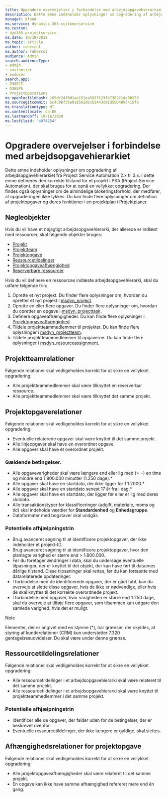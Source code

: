 ```yaml
---
title: Opgradere overvejelser i forbindelse med arbejdsopgavehierarkiet
description: Dette emne indeholder oplysninger om opgradering af arbejdsopgavehierarkiet fra Project Service Automation 2.x til 3.x.
manager: kfend
ms.service: dynamics-365-customerservice
ms.custom:
- dyn365-projectservice
ms.date: 10/18/2019
ms.topic: article
author: ruhercul
ms.author: ruhercul
audience: Admin
search.audienceType:
- admin
- customizer
- enduser
search.app:
- D365CE
- D365PS
- ProjectOperations
ms.openlocfilehash: 169dc24f0d1ae151ea5927123fb738221de88250
ms.sourcegitcommit: 5c4c9bf3ba018562d6cb3443c01d550489c415fa
ms.translationtype: HT
ms.contentlocale: da-DK
ms.lasthandoff: 10/16/2020
ms.locfileid: "4074254"
---
```

# <a name="upgrade-considerations-for-the-work-breakdown-structure"></a>Opgradere overvejelser i forbindelse med arbejdsopgavehierarkiet
Dette emne indeholder oplysninger om opgradering af arbejdsopgavehierarkiet fra Project Service Automation 2.x til 3.x. I dette emne defineres den korrekte tilstand for et projekt i PSA (Project Service Automation), der skal bruges for at opnå en vellykket opgradering. Der findes også oplysninger om de almindelige blokeringsforhold, der medfører, at opgraderingen ikke lykkes. Du kan finde flere oplysninger om definition af projektopgaver og deres funktioner i en projektplan i [Projektplaner](project-creating.md).

## <a name="key-entities"></a>Nøgleobjekter
Hvis du vil have et nøjagtigt arbejdsopgavehierarki, der allerede er indlæst med ressourcer, skal følgende objekter bruges:

- [Projekt](https://docs.microsoft.com/dynamics365/customerengagement/on-premises/developer/entities/msdyn_project)
- [Projektteam](https://docs.microsoft.com/dynamics365/customerengagement/on-premises/developer/entities/msdyn_projectteam)
- [Projektopgave](https://docs.microsoft.com/dynamics365/customerengagement/on-premises/developer/entities/msdyn_projecttask)
- [Ressourcetildelinger](https://docs.microsoft.com/dynamics365/customerengagement/on-premises/developer/entities/msdyn_resourceassignment)
- [Projektopgaveafhængighed](https://docs.microsoft.com/dynamics365/customerengagement/on-premises/developer/entities/msdyn_projecttaskdependency)
- [Reserverbare ressourcer](https://docs.microsoft.com/dynamics365/customerengagement/on-premises/developer/entities/bookableresource)

Hvis du vil definere en ressources indlæste arbejdsopgavehierarki, skal du udføre følgende trin:

1. Oprette et nyt projekt. Du finder flere oplysninger om, hvordan du opretter et nyt projekt i [msdyn_project](https://docs.microsoft.com/dynamics365/customerengagement/on-premises/developer/entities/msdyn_project).
2. Oprette en eller flere opgaver. Du finder flere oplysninger om, hvordan du opretter en opgave i [msdyn_projecttask](https://docs.microsoft.com/dynamics365/customerengagement/on-premises/developer/entities/msdyn_projecttask).
3. Definere opgaveafhængigheder. Du kan finde flere oplysninger i [Projektopgaveafhængighed](https://docs.microsoft.com/dynamics365/customerengagement/on-premises/developer/entities/msdyn_projecttaskdependency).
4. Tildele projektteammedlemmer til projektet. Du kan finde flere oplysninger i [msdyn_projectteam](https://docs.microsoft.com/dynamics365/customerengagement/on-premises/developer/entities/msdyn_projectteam).
5. Tildele projektteammedlemmer til opgaverne. Du kan finde flere oplysninger i [msdyn_resourceassignment](https://docs.microsoft.com/dynamics365/customerengagement/on-premises/developer/entities/msdyn_resourceassignment).

## <a name="project-team-relationships"></a>Projektteamrelationer

Følgende relationer skal vedligeholdes korrekt for at sikre en vellykket opgradering:
- Alle projektteammedlemmer skal være tilknyttet en reserverbar ressource.
- Alle projektteammedlemmer skal være tilknyttet det samme projekt. 

## <a name="project-task-relationships"></a>Projektopgaverelationer
Følgende relationer skal vedligeholdes korrekt for at sikre en vellykket opgradering:

- Eventuelle relaterede opgaver skal være knyttet til det samme projekt.
- Alle linjeopgaver skal have en overordnet opgave.
- Alle opgaver skal have et overordnet projekt.

### <a name="valid-conditions"></a>Gældende betingelser.

- Alle opgavevarigheder skal være længere end eller lig med (> =) en time og mindre end 1.800.000 minutter (1.250 dage).*
- Alle opgaver skal have en startdato, der ikke ligger før 1.1.2000.*
- Alle opgaver skal have en startdato senest 17 år fra i dag.*
- Alle opgaver skal have en startdato, der ligger før eller er lig med deres slutdato.
- Alle transaktionstyper for klassificeringer (udgift, materiale, moms og tid) skal indeholde værdier for **Standardenhed** og **Enhedsgruppe**.
- Datoformater med bogstaver skal undgås.

### <a name="potential-mitigation-steps"></a>Potentielle afhjælpningstrin
- Brug avanceret søgning til at identificere projektopgaver, der ikke indeholder et projekt-ID.
- Brug avanceret søgning til at identificere projektopgaver, hvor den planlagte varighed er større end > 1.800.000.
- Før du foretager ændringer i data, skal du undersøge eventuelle tilpasninger, der er knyttet til det objekt, der kan have ført til dataenes dårlige tilstand. Disse tilpasninger skal rettes, før du kan fortsætte med datarelaterede opdateringer.
- I forbindelse med de identificerede opgaver, der er gået tabt, kan du overveje at slette disse opgaver, hvis de ikke er nødvendige, eller hvis de skal knyttes til det korrekte overordnede projekt.
- I forbindelse med opgaver, hvor varigheden er større end 1.250 dage, skal du overveje at tilføje flere opgaver, som tilsammen kan udgøre den samlede varighed, hvis det er muligt.

> [!NOTE]
> Elementer, der er angivet med en stjerne (\*), har grænser, der skyldes, at styring af kunderelationer (CRM) kun understøtter 7.320 gentagelsesudvidelser. Du skal være under denne grænse.

## <a name="resource-assignment-relationships"></a>Ressourcetildelingsrelationer
Følgende relationer skal vedligeholdes korrekt for at sikre en vellykket opgradering:

- Alle ressourcetildelinger i et arbejdsopgavehierarki skal være relateret til det samme projekt.
- Alle ressourcetildelinger i et arbejdsopgavehierarki skal være knyttet til projektteammedlemmer i det samme projekt.

### <a name="potential-mitigation-steps"></a>Potentielle afhjælpningstrin
- Identificer alle de opgaver, der falder uden for de betingelser, der er beskrevet ovenfor.  
- Eventuelle ressourcetildelinger, der ikke længere er gyldige, skal slettes.

## <a name="project-task-dependency-relationships"></a>Afhængighedsrelationer for projektopgave
Følgende relationer skal vedligeholdes korrekt for at sikre en vellykket opgradering:

- Alle projektopgaveafhængigheder skal være relateret til det samme projekt.
- En opgave kan ikke have samme afhængighed refereret mere end én gang.
